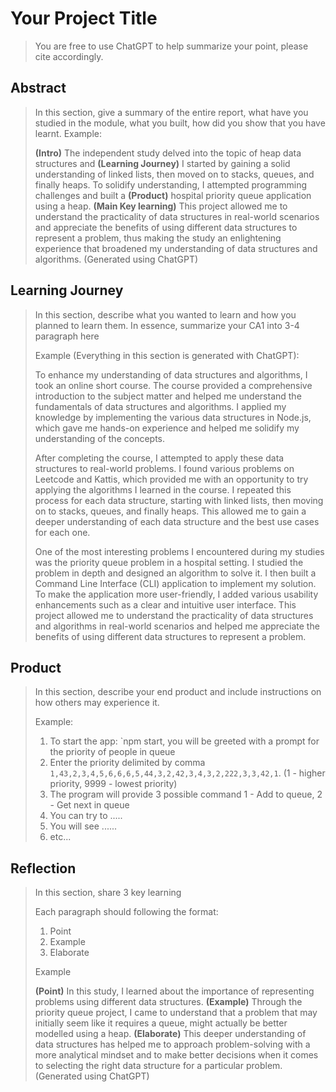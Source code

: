 # Your Project Title

> You are free to use ChatGPT to help summarize your point, please cite accordingly. 

## Abstract

> In this section, give a summary of the entire report, what have you studied in the module, what you built, how did you show that you have learnt. Example:
>
> **(Intro)** The independent study delved into the topic of heap data structures and **(Learning Journey)** I started by gaining a solid understanding of linked lists, then moved on to stacks, queues, and finally heaps. To solidify understanding, I attempted programming challenges and built a **(Product)** hospital priority queue application using a heap. **(Main Key learning)** This project allowed me to understand the practicality of data structures in real-world scenarios and appreciate the benefits of using different data structures to represent a problem, thus making the study an enlightening experience that broadened my understanding of data structures and algorithms. (Generated using ChatGPT)
>

## Learning Journey

> In this section, describe what you wanted to learn and how you planned to learn them. In essence, summarize your CA1 into 3-4 paragraph here
>
> Example (Everything in this section is generated with ChatGPT):
>
>To enhance my understanding of data structures and algorithms, I took an online short course. The course provided a comprehensive introduction to the subject matter and helped me understand the fundamentals of data structures and algorithms. I applied my knowledge by implementing the various data structures in Node.js, which gave me hands-on experience and helped me solidify my understanding of the concepts.
>
>After completing the course, I attempted to apply these data structures to real-world problems. I found various problems on Leetcode and Kattis, which provided me with an opportunity to try applying the algorithms I learned in the course. I repeated this process for each data structure, starting with linked lists, then moving on to stacks, queues, and finally heaps. This allowed me to gain a deeper understanding of each data structure and the best use cases for each one.
>
>One of the most interesting problems I encountered during my studies was the priority queue problem in a hospital setting. I studied the problem in depth and designed an algorithm to solve it. I then built a Command Line Interface (CLI) application to implement my solution. To make the application more user-friendly, I added various usability enhancements such as a clear and intuitive user interface. This project allowed me to understand the practicality of data structures and algorithms in real-world scenarios and helped me appreciate the benefits of using different data structures to represent a problem. 

## Product

> In this section, describe your end product and include instructions on how others may experience it. 
>
> Example:
>
> 1. To start the app: `npm start, you will be greeted with a prompt for the priority of people in queue
> 2. Enter the priority delimited by comma `1,43,2,3,4,5,6,6,6,5,44,3,2,42,3,4,3,2,222,3,3,42,1`. (1 - higher priority, 9999 - lowest priority)
> 3. The program will provide 3 possible command 1 - Add to queue, 2 - Get next in queue
> 4. You can try to .....
> 5. You will see ......
> 6. etc...

## Reflection

> In this section, share 3 key learning
>
> Each paragraph should following the format: 
>    1. Point
>    2. Example
>    3. Elaborate
>
> Example
> 
> **(Point)** In this study, I learned about the importance of representing problems using different data structures. **(Example)** Through the priority queue project, I came to understand that a problem that may initially seem like it requires a queue, might actually be better modelled using a heap. **(Elaborate)** This deeper understanding of data structures has helped me to approach problem-solving with a more analytical mindset and to make better decisions when it comes to selecting the right data structure for a particular problem. (Generated using ChatGPT)
